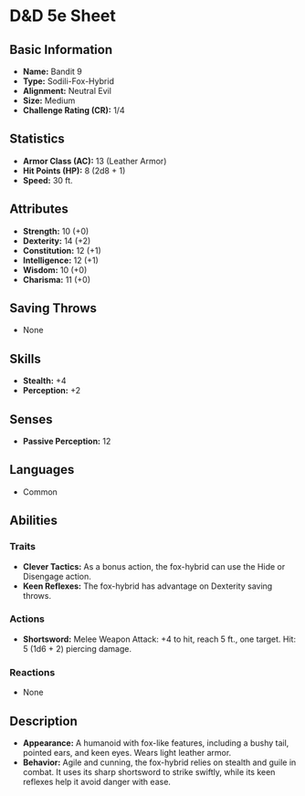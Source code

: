 # D&D 5e Sheet
## Basic Information
- **Name:** Bandit 9
- **Type:** Sodili-Fox-Hybrid
- **Alignment:** Neutral Evil
- **Size:** Medium
- **Challenge Rating (CR):** 1/4

## Statistics
- **Armor Class (AC):** 13 (Leather Armor)
- **Hit Points (HP):** 8 (2d8 + 1)
- **Speed:** 30 ft.

## Attributes
- **Strength:** 10 (+0)
- **Dexterity:** 14 (+2)
- **Constitution:** 12 (+1)
- **Intelligence:** 12 (+1)
- **Wisdom:** 10 (+0)
- **Charisma:** 11 (+0)

## Saving Throws
- None

## Skills
- **Stealth:** +4
- **Perception:** +2

## Senses
- **Passive Perception:** 12

## Languages
- Common

## Abilities
### Traits
- **Clever Tactics:** As a bonus action, the fox-hybrid can use the Hide or Disengage action.
- **Keen Reflexes:** The fox-hybrid has advantage on Dexterity saving throws.

### Actions
- **Shortsword:** Melee Weapon Attack: +4 to hit, reach 5 ft., one target. Hit: 5 (1d6 + 2) piercing damage.

### Reactions
- None

## Description
- **Appearance:** A humanoid with fox-like features, including a bushy tail, pointed ears, and keen eyes. Wears light leather armor.
- **Behavior:** Agile and cunning, the fox-hybrid relies on stealth and guile in combat. It uses its sharp shortsword to strike swiftly, while its keen reflexes help it avoid danger with ease.
